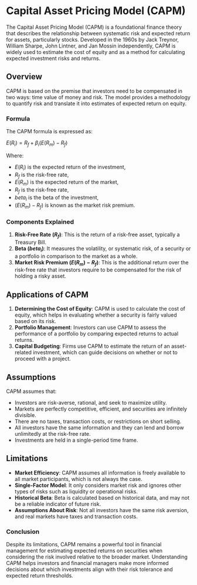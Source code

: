 
# Capital Asset Pricing Model (CAPM)

The Capital Asset Pricing Model (CAPM) is a foundational finance theory that describes the relationship between systematic risk and expected return for assets, particularly stocks. Developed in the 1960s by Jack Treynor, William Sharpe, John Lintner, and Jan Mossin independently, CAPM is widely used to estimate the cost of equity and as a method for calculating expected investment risks and returns.

## Overview

CAPM is based on the premise that investors need to be compensated in two ways: time value of money and risk. The model provides a methodology to quantify risk and translate it into estimates of expected return on equity.

### Formula

The CAPM formula is expressed as:

$E(R_i) = R_f + \beta_i (E(R_m) - R_f)$

Where:
- $E(R_i)$ is the expected return of the investment,
- $R_f$ is the risk-free rate,
- $E(R_m)$ is the expected return of the market,
- $R_f$ is the risk-free rate,
- $beta_i$ is the beta of the investment,
- $(E(R_m) - R_f)$ is known as the market risk premium.

### Components Explained

1. **Risk-Free Rate $(R_f)$**: This is the return of a risk-free asset, typically a Treasury Bill.
2. **Beta $(beta_i)$**: It measures the volatility, or systematic risk, of a security or a portfolio in comparison to the market as a whole.
3. **Market Risk Premium $(E(R_m) - R_f)$**: This is the additional return over the risk-free rate that investors require to be compensated for the risk of holding a risky asset.

## Applications of CAPM

1. **Determining the Cost of Equity**: CAPM is used to calculate the cost of equity, which helps in evaluating whether a security is fairly valued based on its risk.
2. **Portfolio Management**: Investors can use CAPM to assess the performance of a portfolio by comparing expected returns to actual returns.
3. **Capital Budgeting**: Firms use CAPM to estimate the return of an asset-related investment, which can guide decisions on whether or not to proceed with a project.

## Assumptions

CAPM assumes that:
- Investors are risk-averse, rational, and seek to maximize utility.
- Markets are perfectly competitive, efficient, and securities are infinitely divisible.
- There are no taxes, transaction costs, or restrictions on short selling.
- All investors have the same information and they can lend and borrow unlimitedly at the risk-free rate.
- Investments are held in a single-period time frame.

## Limitations

- **Market Efficiency**: CAPM assumes all information is freely available to all market participants, which is not always the case.
- **Single-Factor Model**: It only considers market risk and ignores other types of risks such as liquidity or operational risks.
- **Historical Beta**: Beta is calculated based on historical data, and may not be a reliable indicator of future risk.
- **Assumptions About Risk**: Not all investors have the same risk aversion, and real markets have taxes and transaction costs.

### Conclusion

Despite its limitations, CAPM remains a powerful tool in financial management for estimating expected returns on securities when considering the risk involved relative to the broader market. Understanding CAPM helps investors and financial managers make more informed decisions about which investments align with their risk tolerance and expected return thresholds.
